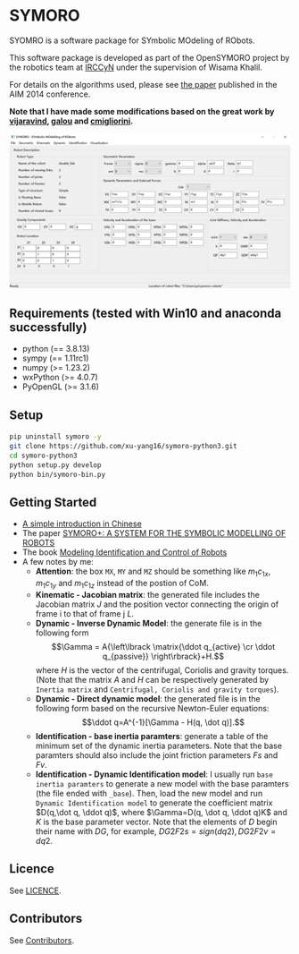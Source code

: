 SYMORO
======

SYOMRO is a software package for SYmbolic MOdeling of RObots.

This software package is developed as part of the OpenSYMORO project by
the robotics team at [IRCCyN][lk:irccyn] under the supervision of Wisama
Khalil.

For details on the algorithms used, please see [the paper][lk:hal]
published in the AIM 2014 conference.

**Note that I have made some modifications based on the great work by [vijaravind](https://github.com/symoro/symoro), [galou](https://github.com/galou/symoro) and [cmigliorini](https://github.com/cmigliorini/symoro/tree/python3).**

![screentshot](images/screenshot.png)


Requirements (tested with Win10 and anaconda successfully)
------------
+ python (== 3.8.13)
+ sympy (== 1.11rc1)
+ numpy (>= 1.23.2)
+ wxPython (>= 4.0.7)
+ PyOpenGL (>= 3.1.6)


Setup
---------------
```bash
pip uninstall symoro -y
git clone https://github.com/xu-yang16/symoro-python3.git
cd symoro-python3
python setup.py develop
python bin/symoro-bin.py
```


Getting Started
---------------
* [A simple introduction in Chinese](https://zhuanlan.zhihu.com/p/447348147)
* The paper [SYMORO+: A SYSTEM FOR THE SYMBOLIC MODELLING OF ROBOTS](https://hal.archives-ouvertes.fr/hal-00401687/document)
* The book [Modeling Identification and Control of Robots](http://home.elka.pw.edu.pl/~ptrojane/books/Modeling,%20Identification%20and%20Control%20of%20Robots.pdf)
* A few notes by me:
  * **Attention**: the box `MX`, `MY` and `MZ` should be something like $m_1c_{1x}, m_1c_{1y}$ and $m_1c_{1z}$ instead of the postion of CoM.
  * **Kinematic - Jacobian matrix**: the generated file includes the Jacobian matrix $J$ and the position vector connecting the origin of frame i to that of frame j $L$.
  * **Dynamic - Inverse Dynamic Model**: the generate file is in the following form
    $$\Gamma = A{\left\lbrack \matrix{\ddot q_{active} \cr \ddot q_{passive}} \right\rbrack}+H.$$
    where $H$ is the vector of the centrifugal, Coriolis and gravity torques. (Note that the matrix $A$ and $H$ can be respectively generated by `Inertia matrix` and `Centrifugal, Coriolis and gravity torques`).
  * **Dynamic - Direct dynamic model**: the generated file is in the following form based on the recursive Newton-Euler equations:
    $$\ddot q=A^{-1}[\Gamma - H(q, \dot q)].$$
  * **Identification - base inertia paramters**: generate a table of the minimum set of the dynamic inertia parameters. Note that the base paramters should also include the joint friction parameters $Fs$ and $Fv$.
  * **Identification - Dynamic Identification model**: I usually run `base inertia paramters` to generate a new model with the base paramters (the file ended with `_base`). Then, load the new model and run `Dynamic Identification model` to generate the coefficient matrix $D(q,\dot q, \ddot q)$, where $\Gamma=D(q, \dot q, \ddot q)K$ and $K$ is the base parameter vector. Note that the elements of $D$ begin their name with $DG$, for example, $DG2F2s = sign(dq2), DG2F2v = dq2$.

Licence
-------
See [LICENCE][lk:licence].


Contributors
------------
See [Contributors][lk:contributors].


[lk:irccyn]: http://www.irccyn.ec-nantes.fr/
[lk:hal]: http://hal.archives-ouvertes.fr/hal-01025919
[lk:setup]: https://github.com/symoro/symoro/wiki/Setup
[el:aravind]: mailto:aravind.v@tum-create.edu.sg
[lk:licence]: https://github.com/symoro/symoro/blob/master/LICENCE
[lk:contributors]: https://github.com/symoro/symoro/graphs/contributors


